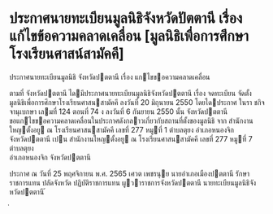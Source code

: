 
# ประกาศนายทะเบียนมูลนิธิจังหวัดปัตตานี เรื่อง แก้ไขข้อความคลาดเคลื่อน [มูลนิธิเพื่อการศึกษาโรงเรียนศาสน์สามัคคี]
      
      

      
      

ประกาศนายทะเบียนมูลนิธิ 
จังหวัดปตตานี 
เรื่อง   แกไขขอความคลาดเคลื่อน 
 
 
ตามที่  จังหวัดปตตานี  ไดมีประกาศนายทะเบียนมูลนิธิจังหวัดปตตานี  เรื่อง  จดทะเบียน 
จัดตั้งมูลนิธิเพื่อการศึกษาโรงเรียนศาสนสามัคคี  ลงวันที่  20  มิถุนายน  2550  โดยไดประกาศ 
ในรา ชกิจจานุเบกษา  เลมที่  124  ตอนที่      74  ง  ลงวันที่  6  กันยายน  2550  นั้น 
จังหวัดปตตานี  ขอแกไขขอความคลาดเคลื่อนในประกาศดังกลาวเกี่ยวกับสถานที่ตั้งของมูลนิธิ 
จาก  สํานักงานใหญตั้งอยู  ณ  โรงเรียนศาสนสามัคคี  เลขที่  277  หมูที่     1  ตําบลตุยง  อําเภอหนองจิก   
จังหวัดปตตานี  เปน  สํานักงานใหญตั้งอยู  ณ  โรงเรียนศาสนสามัคคี  เลขที่  277  หมูที่  7  ตําบลตุยง   
อําเภอหนองจิก  จังหวัดปตตานี 
 
ประกาศ  ณ  วันที่  25  พฤศจิกายน  พ.ศ.  2565 
เศวต  เพชรนุย 
นายอําเภอเมืองปตตานี  รักษาราชการแทน 
ปลัดจังหวัด  ปฏิบัติราชการแทน 
ผูวาราชการจังหวัดปตตานี 
นายทะเบียนมูลนิธิจังหวัดปตตานี 
้
 
่
 